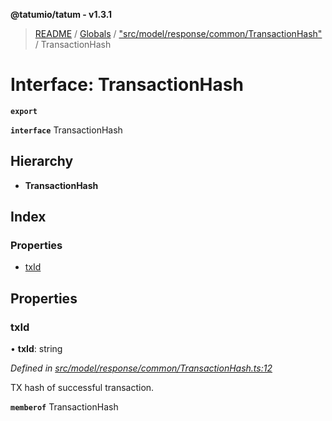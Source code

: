 **@tatumio/tatum - v1.3.1**

> [README](../README.md) / [Globals](../globals.md) / ["src/model/response/common/TransactionHash"](../modules/_src_model_response_common_transactionhash_.md) / TransactionHash

# Interface: TransactionHash

**`export`** 

**`interface`** TransactionHash

## Hierarchy

* **TransactionHash**

## Index

### Properties

* [txId](_src_model_response_common_transactionhash_.transactionhash.md#txid)

## Properties

### txId

•  **txId**: string

*Defined in [src/model/response/common/TransactionHash.ts:12](https://github.com/tatumio/tatum-js/blob/8f0f126/src/model/response/common/TransactionHash.ts#L12)*

TX hash of successful transaction.

**`memberof`** TransactionHash
